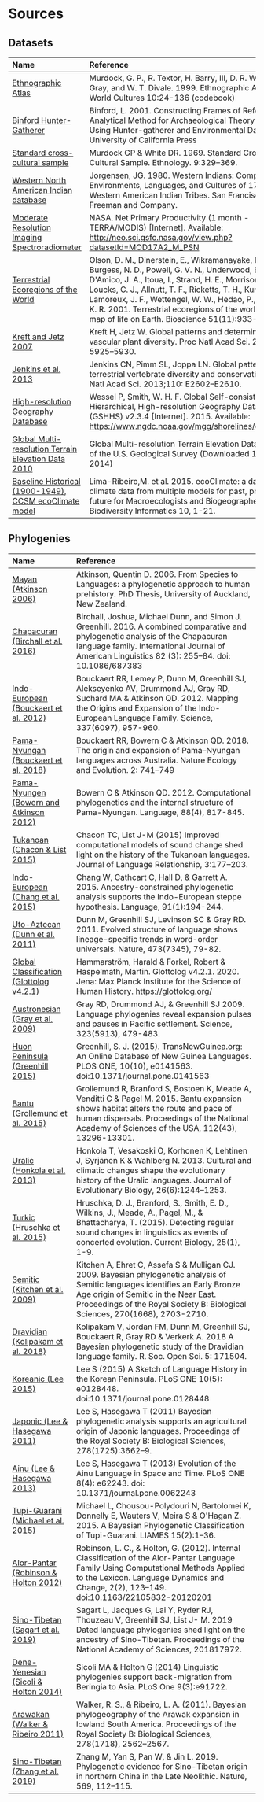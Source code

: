 # Sources


## Datasets

| Name                                                                          | Reference                                                                                                                                                                                                                                                                                                                                                                                  |
|:------------------------------------------------------------------------------|:-------------------------------------------------------------------------------------------------------------------------------------------------------------------------------------------------------------------------------------------------------------------------------------------------------------------------------------------------------------------------------------------|
| [Ethnographic Atlas](datasets/EA)                                             | Murdock, G. P., R. Textor, H. Barry, III, D. R. White, J. P. Gray, and W. T. Divale. 1999. Ethnographic Atlas. World Cultures 10:24-136 (codebook)                                                                                                                                                                                                                                         |
| [Binford Hunter-Gatherer](datasets/Binford)                                   | Binford, L. 2001. Constructing Frames of Reference: An Analytical Method for Archaeological Theory Building Using Hunter-gatherer and Environmental Data Sets. University of California Press                                                                                                                                                                                              |
| [Standard cross-cultural sample](datasets/SCCS)                               | Murdock GP & White DR. 1969. Standard Cross-Cultural Sample. Ethnology. 9:329–369.                                                                                                                                                                                                                                                                                                         |
| [Western North American Indian database](datasets/WNAI)                       | Jorgensen, JG. 1980. Western Indians: Comparative Environments, Languages, and Cultures of 172 Western American Indian Tribes. San Francisco: W.H. Freeman and Company.                                                                                                                                                                                                                    |
| [Moderate Resolution Imaging Spectroradiometer](datasets/MODIS)               | NASA. Net Primary Productivity (1 month - TERRA/MODIS) [Internet]. Available: http://neo.sci.gsfc.nasa.gov/view.php?datasetId=MOD17A2_M_PSN                                                                                                                                                                                                                                                |
| [Terrestrial Ecoregions of the World](datasets/TEOW)                          | Olson, D. M., Dinerstein, E., Wikramanayake, E. D., Burgess, N. D., Powell, G. V. N., Underwood, E. C., D'Amico, J. A., Itoua, I., Strand, H. E., Morrison, J. C., Loucks, C. J., Allnutt, T. F., Ricketts, T. H., Kura, Y., Lamoreux, J. F., Wettengel, W. W., Hedao, P., Kassem, K. R. 2001. Terrestrial ecoregions of the world: a new map of life on Earth. Bioscience 51(11):933-938. |
| [Kreft and Jetz 2007](datasets/Kreft)                                         | Kreft H, Jetz W. Global patterns and determinants of vascular plant diversity. Proc Natl Acad Sci. 2007;104: 5925–5930.                                                                                                                                                                                                                                                                    |
| [Jenkins et al. 2013](datasets/Jenkins)                                       | Jenkins CN, Pimm SL, Joppa LN. Global patterns of terrestrial vertebrate diversity and conservation. Proc Natl Acad Sci. 2013;110: E2602–E2610.                                                                                                                                                                                                                                            |
| [High-resolution Geography Database](datasets/GSHHS)                          | Wessel P, Smith, W. H. F. Global Self-consistent, Hierarchical, High-resolution Geography Database (GSHHS) v2.3.4 [Internet]. 2015. Available: https://www.ngdc.noaa.gov/mgg/shorelines/gshhs.html                                                                                                                                                                                         |
| [Global Multi-resolution Terrain Elevation Data 2010](datasets/GMTED2010)     | Global Multi-resolution Terrain Elevation Data courtesy of the U.S. Geological Survey (Downloaded 14 Jul 2014)                                                                                                                                                                                                                                                                             |
| [Baseline Historical (1900-1949), CCSM ecoClimate model](datasets/ecoClimate) | Lima-Ribeiro,M. et al. 2015. ecoClimate: a database of climate data from multiple models for past, present, and future for Macroecologists and Biogeographers Biodiversity Informatics 10, 1-21.                                                                                                                                                                                           |

## Phylogenies

| Name                                                                           | Reference                                                                                                                                                                                                                                               |
|:-------------------------------------------------------------------------------|:--------------------------------------------------------------------------------------------------------------------------------------------------------------------------------------------------------------------------------------------------------|
| [Mayan (Atkinson 2006)](phylogenies/atkinson2006)                              | Atkinson, Quentin D. 2006. From Species to Languages: a phylogenetic approach to human prehistory. PhD Thesis, University of Auckland, New Zealand.                                                                                                     |
| [Chapacuran (Birchall et al. 2016)](phylogenies/birchall_et_al2016)            | Birchall, Joshua, Michael Dunn, and Simon J. Greenhill. 2016. A combined comparative and phylogenetic analysis of the Chapacuran language family. International Journal of American Linguistics 82 (3): 255–84. doi: 10.1086/687383                     |
| [Indo-European (Bouckaert et al. 2012)](phylogenies/bouckaert_et_al2012)       | Bouckaert RR, Lemey P, Dunn M, Greenhill SJ, Alekseyenko AV, Drummond AJ, Gray RD, Suchard MA & Atkinson QD. 2012. Mapping the Origins and Expansion of the Indo-European Language Family. Science, 337(6097), 957-960.                                 |
| [Pama-Nyungan (Bouckaert et al. 2018)](phylogenies/bouckaert_et_al2018)        | Bouckaert RR, Bowern C & Atkinson QD. 2018. The origin and expansion of Pama–Nyungan languages across Australia. Nature Ecology and Evolution. 2: 741–749                                                                                               |
| [Pama-Nyungen (Bowern and Atkinson 2012)](phylogenies/bowern_and_atkinson2012) | Bowern C & Atkinson QD. 2012. Computational phylogenetics and the internal structure of Pama-Nyungan. Language, 88(4), 817-845.                                                                                                                         |
| [Tukanoan (Chacon & List 2015)](phylogenies/chacon_and_list2015)               | Chacon TC, List J-M (2015) Improved computational models of sound change shed light on the history of the Tukanoan languages. Journal of Language Relationship, 3:177–203.                                                                              |
| [Indo-European (Chang et al. 2015)](phylogenies/chang_et_al2015)               | Chang W, Cathcart C, Hall D, & Garrett A. 2015. Ancestry-constrained phylogenetic analysis supports the Indo-European steppe hypothesis. Language, 91(1):194-244.                                                                                       |
| [Uto-Aztecan (Dunn et al. 2011)](phylogenies/dunn_et_al2011_utoaztecan)        | Dunn M, Greenhill SJ, Levinson SC & Gray RD. 2011. Evolved structure of language shows lineage-specific trends in word-order universals. Nature, 473(7345), 79-82.                                                                                      |
| [Global Classification (Glottolog v4.2.1)](phylogenies/glottolog_global)       | Hammarström, Harald & Forkel, Robert & Haspelmath, Martin. Glottolog v4.2.1. 2020. Jena: Max Planck Institute for the Science of Human History. https://glottolog.org/                                                                                  |
| [Austronesian (Gray et al. 2009)](phylogenies/gray_et_al2009)                  | Gray RD, Drummond AJ, & Greenhill SJ 2009. Language phylogenies reveal expansion pulses and pauses in Pacific settlement. Science, 323(5913), 479-483.                                                                                                  |
| [Huon Peninsula (Greenhill 2015)](phylogenies/greenhill2015)                   | Greenhill, S. J. (2015). TransNewGuinea.org: An Online Database of New Guinea Languages. PLOS ONE, 10(10), e0141563. doi:10.1371/journal.pone.0141563                                                                                                   |
| [Bantu (Grollemund et al. 2015)](phylogenies/grollemund_et_al2015)             | Grollemund R, Branford S, Bostoen K, Meade A, Venditti C & Pagel M. 2015. Bantu expansion shows habitat alters the route and pace of human dispersals. Proceedings of the National Academy of Sciences of the USA, 112(43), 13296-13301.                |
| [Uralic (Honkola et al. 2013)](phylogenies/honkola_et_al2013)                  | Honkola T, Vesakoski O, Korhonen K, Lehtinen J, Syrjänen K & Wahlberg N. 2013. Cultural and climatic changes shape the evolutionary history of the Uralic languages. Journal of Evolutionary Biology, 26(6):1244–1253.                                  |
| [Turkic (Hruschka et al. 2015)](phylogenies/hruschka_et_al2015)                | Hruschka, D. J., Branford, S., Smith, E. D., Wilkins, J., Meade, A., Pagel, M., & Bhattacharya, T. (2015). Detecting regular sound changes in linguistics as events of concerted evolution. Current Biology, 25(1), 1-9.                                |
| [Semitic (Kitchen et al. 2009)](phylogenies/kitchen_et_al2009)                 | Kitchen A, Ehret C, Assefa S & Mulligan CJ. 2009. Bayesian phylogenetic analysis of Semitic languages identifies an Early Bronze Age origin of Semitic in the Near East. Proceedings of the Royal Society B: Biological Sciences, 270(1668), 2703-2710. |
| [Dravidian (Kolipakam et al. 2018)](phylogenies/kolipakam_et_al2018)           | Kolipakam V, Jordan FM, Dunn M, Greenhill SJ, Bouckaert R, Gray RD & Verkerk A. 2018 A Bayesian phylogenetic study of the Dravidian language family. R. Soc. Open Sci. 5: 171504.                                                                       |
| [Koreanic (Lee 2015)](phylogenies/lee2015)                                     | Lee S (2015) A Sketch of Language History in the Korean Peninsula. PLoS ONE 10(5): e0128448. doi:10.1371/journal.pone.0128448                                                                                                                           |
| [Japonic (Lee & Hasegawa 2011)](phylogenies/lee_and_hasegawa2011)              | Lee S, Hasegawa T (2011) Bayesian phylogenetic analysis supports an agricultural origin of Japonic languages. Proceedings of the Royal Society B: Biological Sciences, 278(1725):3662–9.                                                                |
| [Ainu (Lee & Hasegawa 2013)](phylogenies/lee_and_hasegawa2013)                 | Lee S, Hasegawa T (2013) Evolution of the Ainu Language in Space and Time. PLoS ONE 8(4): e62243. doi: 10.1371/journal.pone.0062243                                                                                                                     |
| [Tupi-Guarani (Michael et al. 2015)](phylogenies/michael_et_al2015)            | Michael L, Chousou-Polydouri N, Bartolomei K, Donnelly E, Wauters V, Meira S & O'Hagan Z. 2015. A Bayesian Phylogenetic Classification of Tupi-Guarani. LIAMES 15(2):1–36.                                                                              |
| [Alor-Pantar (Robinson & Holton 2012)](phylogenies/robinson_and_holton2012)    | Robinson, L. C., & Holton, G. (2012). Internal Classification of the Alor-Pantar Language Family Using Computational Methods Applied to the Lexicon. Language Dynamics and Change, 2(2), 123–149. doi:10.1163/22105832-20120201                         |
| [Sino-Tibetan (Sagart et al. 2019)](phylogenies/sagart_et_al2019)              | Sagart L, Jacques G, Lai Y, Ryder RJ, Thouzeau V, Greenhill SJ, List J- M. 2019 Dated language phylogenies shed light on the ancestry of Sino-Tibetan. Proceedings of the National Academy of Sciences, 201817972.                                      |
| [Dene-Yenesian (Sicoli & Holton 2014)](phylogenies/sicoli_and_holton2014)      | Sicoli MA & Holton G (2014) Linguistic phylogenies support back-migration from Beringia to Asia. PLoS One 9(3):e91722.                                                                                                                                  |
| [Arawakan (Walker & Ribeiro 2011)](phylogenies/walker_and_ribeiro2011)         | Walker, R. S., & Ribeiro, L. A. (2011). Bayesian phylogeography of the Arawak expansion in lowland South America. Proceedings of the Royal Society B: Biological Sciences, 278(1718), 2562–2567.                                                        |
| [Sino-Tibetan (Zhang et al. 2019)](phylogenies/zhang_et_al2019)                | Zhang M, Yan S, Pan W, & Jin L. 2019. Phylogenetic evidence for Sino-Tibetan origin in northern China in the Late Neolithic. Nature, 569, 112–115.                                                                                                      |